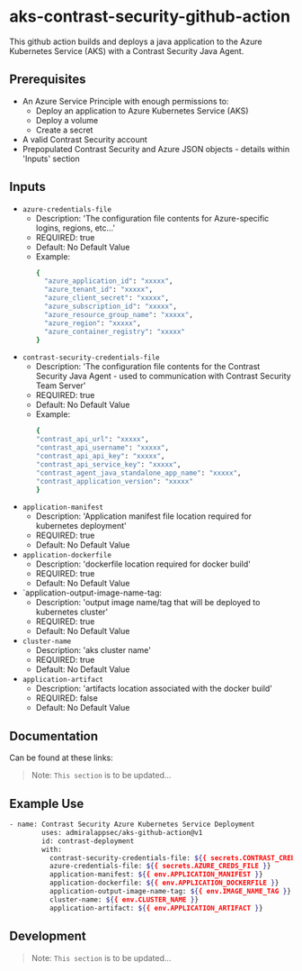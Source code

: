 # aks-contrast-security-github-action

This github action builds and deploys a java application to the Azure Kubernetes Service (AKS) with a Contrast Security Java Agent.

## Prerequisites

- An Azure Service Principle with enough permissions to: 
    - Deploy an application to Azure Kubernetes Service (AKS)
    - Deploy a volume
    - Create a secret 
- A valid Contrast Security account
- Prepopulated Contrast Security and Azure JSON objects - details within 'Inputs' section

## Inputs
- `azure-credentials-file`
  - Description: 'The configuration file contents for Azure-specific logins, regions, etc...'
  - REQUIRED: true
  - Default: No Default Value
  - Example:
    ```sh
    {
      "azure_application_id": "xxxxx",
      "azure_tenant_id": "xxxxx",
      "azure_client_secret": "xxxxx",
      "azure_subscription_id": "xxxxx",
      "azure_resource_group_name": "xxxxx",
      "azure_region": "xxxxx",
      "azure_container_registry": "xxxxx"
    }
    ```
- `contrast-security-credentials-file`
  - Description: 'The configuration file contents for the Contrast Security Java Agent - used to communication with Contrast Security Team Server'
  - REQUIRED: true
  - Default: No Default Value
  - Example:
    ```sh
    {
    "contrast_api_url": "xxxxx",
    "contrast_api_username": "xxxxx",
    "contrast_api_api_key": "xxxxx",
    "contrast_api_service_key": "xxxxx",
    "contrast_agent_java_standalone_app_name": "xxxxx",
    "contrast_application_version": "xxxxx"
    }
    ```
- `application-manifest`
  - Description: 'Application manifest file location required for kubernetes deployment'
  - REQUIRED: true
  - Default: No Default Value
- `application-dockerfile`
  - Description: 'dockerfile location required for docker build'
  - REQUIRED: true
  - Default: No Default Value
- `application-output-image-name-tag:
  - Description: 'output image name/tag that will be deployed to kubernetes cluster'
  - REQUIRED: true
  - Default: No Default Value
- `cluster-name`
  - Description: 'aks cluster name'
  - REQUIRED: true
  - Default: No Default Value
- `application-artifact`
  - Description: 'artifacts location associated with the docker build'
  - REQUIRED: false
  - Default: No Default Value

## Documentation

Can be found at these links:

> Note: `This section` is to be updated...

## Example Use

```sh
- name: Contrast Security Azure Kubernetes Service Deployment
        uses: admiralappsec/aks-github-action@v1
        id: contrast-deployment
        with:
          contrast-security-credentials-file: ${{ secrets.CONTRAST_CREDS_FILE }}
          azure-credentials-file: ${{ secrets.AZURE_CREDS_FILE }}
          application-manifest: ${{ env.APPLICATION_MANIFEST }}
          application-dockerfile: ${{ env.APPLICATION_DOCKERFILE }}
          application-output-image-name-tag: ${{ env.IMAGE_NAME_TAG }}
          cluster-name: ${{ env.CLUSTER_NAME }}
          application-artifact: ${{ env.APPLICATION_ARTIFACT }}
```

## Development

> Note: `This section` is to be updated...
